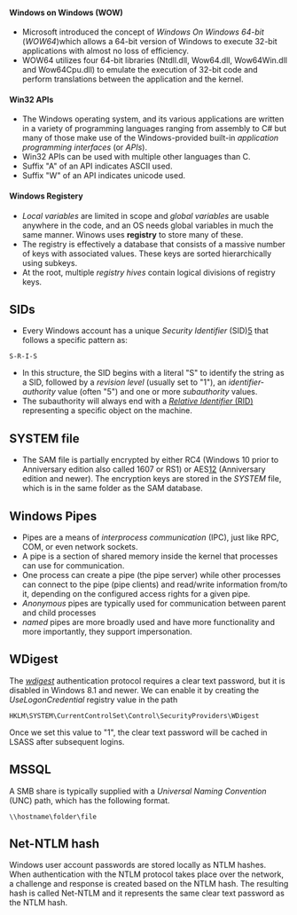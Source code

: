 #### Windows on Windows (WOW)
- Microsoft introduced the concept of _Windows On Windows 64-bit_ (_WOW64_)which allows a 64-bit version of Windows to execute 32-bit applications with almost no loss of efficiency.
- WOW64 utilizes four 64-bit libraries (Ntdll.dll, Wow64.dll, Wow64Win.dll and Wow64Cpu.dll) to emulate the execution of 32-bit code and perform translations between the application and the kernel.

#### Win32 APIs
- The Windows operating system, and its various applications are written in a variety of programming languages ranging from assembly to C# but many of those make use of the Windows-provided built-in _application programming interfaces_ (or _APIs_).
- Win32 APIs can be used with multiple other languages than C.
- Suffix "A" of an API indicates ASCII used.
- Suffix "W" of an API indicates unicode used.

#### Windows Registery 
- _Local variables_ are limited in scope and _global variables_ are usable anywhere in the code, and an OS needs global variables in much the same manner. Winows uses **registry** to store many of these.
- The registry is effectively a database that consists of a massive number of keys with associated values. These keys are sorted hierarchically using subkeys.
- At the root, multiple _registry hives_ contain logical divisions of registry keys.

## SIDs
- Every Windows account has a unique _Security Identifier_ (SID)[5](https://portal.offensive-security.com/courses/pen-300/books-and-videos/modal/modules/windows-credentials/local-windows-credentials/sam-database#fn5) that follows a specific pattern as:
```Windows
S-R-I-S
```
- In this structure, the SID begins with a literal "S" to identify the string as a SID, followed by a _revision level_ (usually set to "1"), an _identifier-authority_ value (often "5") and one or more _subauthority_ values.
- The subauthority will always end with a [_Relative Identifier_ (RID)](https://docs.microsoft.com/en-us/windows/win32/secgloss/r-gly?redirectedfrom=MSDN#_security_relative_identifier_gly) representing a specific object on the machine.

## SYSTEM file
- The SAM file is partially encrypted by either RC4 (Windows 10 prior to Anniversary edition also called 1607 or RS1) or AES[12](https://portal.offensive-security.com/courses/pen-300/books-and-videos/modal/modules/windows-credentials/local-windows-credentials/sam-database#fn12) (Anniversary edition and newer). The encryption keys are stored in the _SYSTEM_ file, which is in the same folder as the SAM database.

## Windows Pipes
- Pipes are a means of _interprocess communication_ (IPC), just like RPC, COM, or even network sockets.
- A pipe is a section of shared memory inside the kernel that processes can use for communication.
- One process can create a pipe (the pipe server) while other processes can connect to the pipe (pipe clients) and read/write information from/to it, depending on the configured access rights for a given pipe.
- _Anonymous_ pipes are typically used for communication between parent and child processes
- _named_ pipes are more broadly used and have more functionality and more importantly, they support impersonation.

## WDigest
The [_wdigest_](https://stealthbits.com/blog/wdigest-clear-text-passwords-stealing-more-than-a-hash/) authentication protocol requires a clear text password, but it is disabled in Windows 8.1 and newer. We can enable it by creating the _UseLogonCredential_ registry value in the path 
```path
HKLM\SYSTEM\CurrentControlSet\Control\SecurityProviders\WDigest
```
Once we set this value to "1", the clear text password will be cached in LSASS after subsequent logins.

## MSSQL
A SMB share is typically supplied with a _Universal Naming Convention_ (UNC) path, which has the following format.
```path
\\hostname\folder\file
```

## Net-NTLM hash
 Windows user account passwords are stored locally as NTLM hashes. 
 When authentication with the NTLM protocol takes place over the network, a challenge and response is created based on the NTLM hash. 
 The resulting hash is called Net-NTLM and it represents the same clear text password as the NTLM hash.